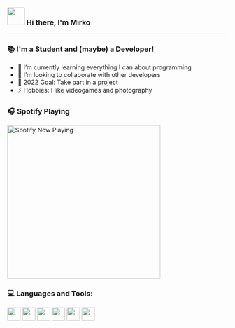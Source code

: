 ### <img src="https://i.imgur.com/QfECAvC.gif" width="40px"/> Hi there, I'm Mirko

---

### 📚 I'm a Student and (maybe) a Developer!

- 🌱 I’m currently learning everything I can about programming
- 👯 I’m looking to collaborate with other developers
- 🥅 2022 Goal: Take part in a project
- ⚡ Hobbies: I like videogames and photography

### 🎧 Spotify Playing

[<img src="https://spotify-now-playing-kappa-puce.vercel.app//api/spotify-playing" alt="Spotify Now Playing" width="350" />](https://open.spotify.com/user/mirkok2?si=075abae3135d4ee7&nd=1)

### 💻 Languages and Tools:


<a href="#"><img  height="30"  src="https://img.shields.io/badge/C-00599C?style=for-the-badge&logo=c&logoColor=white"></a> <a href="#"><img  height="30"  src="https://img.shields.io/badge/Java-ED8B00?style=for-the-badge&logo=java&logoColor=white"></a> <a href="#"><img  height="30"  src="https://img.shields.io/badge/Python-14354C?style=for-the-badge&logo=python&logoColor=white"></a> <a href="#"><img  height="30"  src="https://img.shields.io/badge/Visual_Studio_Code-0078D4?style=for-the-badge&logo=visual%20studio%20code&logoColor=white"></a> <a href="#"><img  height="30"  src="https://img.shields.io/badge/Git-F05032?style=for-the-badge&logo=git&logoColor=white"></a> <a href="#"><img  height="30"  src="https://img.shields.io/badge/GitHub-100000?style=for-the-badge&logo=github&logoColor=white"></a>
